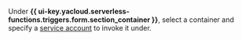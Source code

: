 Under **{{ ui-key.yacloud.serverless-functions.triggers.form.section_container }}**, select a container and specify a [service account](../../iam/concepts/users/service-accounts.md) to invoke it under.